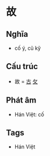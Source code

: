 # 故

## Nghĩa

* cố ý, cũ kỹ

## Cấu trúc
* 故 = [古](古.md) [攵](攵.md)

## Phát âm

* Hán Việt: cố

## Tags
* Hán Việt

<script>window.HANZI_FIELD='故';</script>

